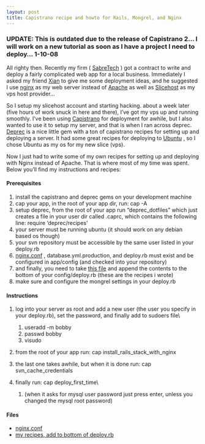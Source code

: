 ```yaml
---
layout: post
title: Capistrano recipe and howto for Rails, Mongrel, and Nginx
---
```


### <span class="caps"><span class="caps">UPDATE</span></span>: This is outdated due to the release of Capistrano 2… I will work on a new tutorial as soon as I have a project I need to deploy… 1-10-08

All righty then. Recently my firm (
[SabreTech](http://www.sabretechllc.com) ) got a contract to write and
deploy a fairly complicated web app for a local business. Immediately I
asked my friend [Xian](http://mintchaos.com) to give me some deployment
ideas, and he suggested I use [nginx](http://nginx.net/) as my web
server instead of [Apache](http://www.apache.org/) as well as
[Slicehost](http://slicehost.com) as my vps host provider…

So I setup my slicehost account and starting hacking. about a week later
(five hours of work snuck in here and there), I’ve got my vps up and
running smoothly. I’ve been using
[Capistrano](http://weblog.jamisbuck.org/2006/3/6/switchtower-renamed)
for deployment for awhile, but I also wanted to use it to setup my
server, and that is when I ran across deprec.
[Deprec](http://deprec.rubyforge.org/) is a nice little gem with a ton
of capistrano recipes for setting up and deploying a server. It had some
great recipes for deploying to [Ubuntu](http://ubuntu.org) , so I chose
Ubuntu as my os for my new slice (vps).

Now I just had to write some of my own recipes for setting up and
deploying with Nginx instead of Apache. That is where most of my time
was spent. Below you’ll find my instructions and recipes:

#### Prerequisites

1.  install the capistrano and deprec gems on your development machine
2.  cap your app, in the root of your app dir, run: cap -A
3.  setup deprec, from the root of your app run “deprec\_dotfiles” which
    just creates a file in your user dir called .caprc, which contains
    the following line: require ‘deprec/recipes’
4.  your server must be running ubuntu (it should work on any debian
    based os though)
5.  your svn repository must be accessible by the same user listed in
    your deploy.rb
6.  [nginx.conf](http://jonmagic.com/assets/2008/1/10/nginx.conf.txt) ,
    database.yml.production, and deploy.rb must exist and be configured
    in app/config (and checked into your repository)
7.  and finally, you need to take [this
    file](http://jonmagic.com/assets/2008/1/10/jonmagic_recipes.txt) and
    append the contents to the bottom of your config/deploy.rb (these
    are the recipes i wrote)
8.  make sure and configure the mongrel settings in your deploy.rb

#### Instructions

1.  log into your server as root and add a new user (the user you
    specify in your deploy.rb), set the password, and finally add to
    sudoers file\
    1.  useradd -m bobby
    2.  passwd bobby
    3.  visudo

2.  from the root of your app run: cap
    install\_rails\_stack\_with\_nginx
3.  the last one takes awhile, but when it is done run: cap
    svn\_cache\_credentials
4.  finally run: cap deploy\_first\_time\
    1.  (when it asks for mysql user password just press enter, unless
        you changed the mysql root password)

#### Files

-   [nginx.conf](http://jonmagic.com/assets/2008/1/10/nginx.conf.txt)
-   [my recipes, add to bottom of
    deploy.rb](http://jonmagic.com/assets/2008/1/10/jonmagic_recipes.txt)

